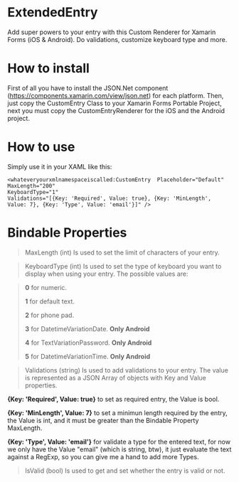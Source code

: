 # ExtendedEntry
Add super powers to your entry with this Custom Renderer for Xamarin Forms (iOS &amp; Android).
Do validations, customize keyboard type and more.

# How to install
First of all you have to install the JSON.Net component (https://components.xamarin.com/view/json.net) for each platform. Then, just copy the CustomEntry Class to your Xamarin Forms Portable Project, next you must copy the CustomEntryRenderer for the iOS and the Android project.

# How to use
Simply use it in your XAML like this:

    <whateveryourxmlnamespaceiscalled:CustomEntry  Placeholder="Default"  
    MaxLength="200"  
    KeyboardType="1"  
    Validations="[{Key: 'Required', Value: true}, {Key: 'MinLength', Value: 7}, {Key: 'Type', Value: 'email'}]" />

# Bindable Properties
>MaxLength (int)
Is used to set the limit of characters of your entry.


>KeyboardType (int)
Is used to set the type of keyboard you want to display when using your entry.
The possible values are:

> **0** for numeric.
> 
> **1** for default text.
> 
> **2** for phone pad.
> 
> **3** for DatetimeVariationDate. **Only Android**
> 
> **4** for TextVariationPassword. **Only Android**
> 
> **5** for DatetimeVariationTime. **Only Android**


>Validations (string)
Is used to add validations to your entry.
The value is represented as a JSON Array of objects with Key and Value properties.

**{Key: 'Required', Value: true}** to set as required entry, the Value is bool.

**{Key: 'MinLength', Value: 7}** to set a minimun length required by the entry, the Value is int, and it must be greater than the Bindable Property MaxLength.

**{Key: 'Type', Value: 'email'}** for validate a type for the entered text, for now we only have the Value "email" (which is string, btw), it just evaluate the text against a RegExp, so you can give me a hand to add more Types.


>IsValid (bool)
Is used to get and set whether the entry is valid or not.
